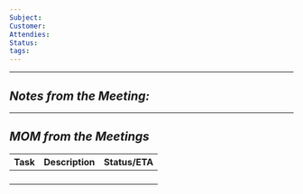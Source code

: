 ```yaml
---
Subject: 
Customer: 
Attendies: 
Status: 
tags:
---
```

----
## *Notes from the Meeting:*






-----
## *MOM from the Meetings*

| Task | Description | Status/ETA |
| ---- | ----------- | ---------- |
|      |             |            |
|      |             |            |
|      |             |            |
|      |             |            |





